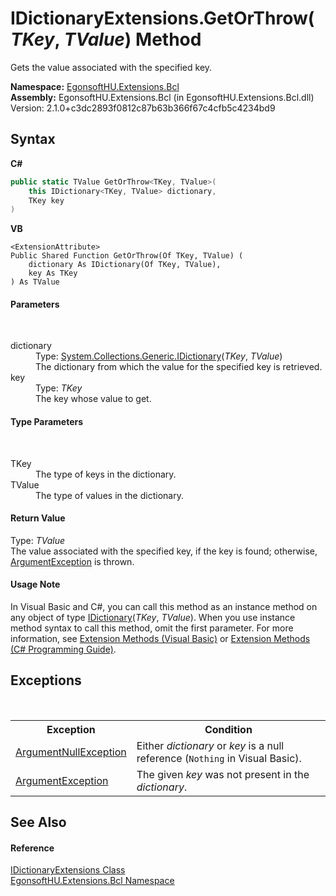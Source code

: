 # IDictionaryExtensions.GetOrThrow(*TKey*, *TValue*) Method 
 

Gets the value associated with the specified key.

**Namespace:**&nbsp;<a href="N_EgonsoftHU_Extensions_Bcl.md">EgonsoftHU.Extensions.Bcl</a><br />**Assembly:**&nbsp;EgonsoftHU.Extensions.Bcl (in EgonsoftHU.Extensions.Bcl.dll) Version: 2.1.0+c3dc2893f0812c87b63b366f67c4cfb5c4234bd9

## Syntax

**C#**<br />
``` C#
public static TValue GetOrThrow<TKey, TValue>(
	this IDictionary<TKey, TValue> dictionary,
	TKey key
)

```

**VB**<br />
``` VB
<ExtensionAttribute>
Public Shared Function GetOrThrow(Of TKey, TValue) ( 
	dictionary As IDictionary(Of TKey, TValue),
	key As TKey
) As TValue
```


#### Parameters
&nbsp;<dl><dt>dictionary</dt><dd>Type: <a href="https://learn.microsoft.com/dotnet/api/system.collections.generic.idictionary-2" target="_blank" rel="noopener noreferrer">System.Collections.Generic.IDictionary</a>(*TKey*, *TValue*)<br />The dictionary from which the value for the specified key is retrieved.</dd><dt>key</dt><dd>Type: *TKey*<br />The key whose value to get.</dd></dl>

#### Type Parameters
&nbsp;<dl><dt>TKey</dt><dd>The type of keys in the dictionary.</dd><dt>TValue</dt><dd>The type of values in the dictionary.</dd></dl>

#### Return Value
Type: *TValue*<br />The value associated with the specified key, if the key is found; otherwise, <a href="https://learn.microsoft.com/dotnet/api/system.argumentexception" target="_blank" rel="noopener noreferrer">ArgumentException</a> is thrown.

#### Usage Note
In Visual Basic and C#, you can call this method as an instance method on any object of type <a href="https://learn.microsoft.com/dotnet/api/system.collections.generic.idictionary-2" target="_blank" rel="noopener noreferrer">IDictionary</a>(*TKey*, *TValue*). When you use instance method syntax to call this method, omit the first parameter. For more information, see <a href="https://docs.microsoft.com/dotnet/visual-basic/programming-guide/language-features/procedures/extension-methods" target="_blank" rel="noopener noreferrer">Extension Methods (Visual Basic)</a> or <a href="https://docs.microsoft.com/dotnet/csharp/programming-guide/classes-and-structs/extension-methods" target="_blank" rel="noopener noreferrer">Extension Methods (C# Programming Guide)</a>.

## Exceptions
&nbsp;<table><tr><th>Exception</th><th>Condition</th></tr><tr><td><a href="https://learn.microsoft.com/dotnet/api/system.argumentnullexception" target="_blank" rel="noopener noreferrer">ArgumentNullException</a></td><td>Either *dictionary* or *key* is a null reference (`Nothing` in Visual Basic).</td></tr><tr><td><a href="https://learn.microsoft.com/dotnet/api/system.argumentexception" target="_blank" rel="noopener noreferrer">ArgumentException</a></td><td>The given *key* was not present in the *dictionary*.</td></tr></table>

## See Also


#### Reference
<a href="T_EgonsoftHU_Extensions_Bcl_IDictionaryExtensions.md">IDictionaryExtensions Class</a><br /><a href="N_EgonsoftHU_Extensions_Bcl.md">EgonsoftHU.Extensions.Bcl Namespace</a><br />